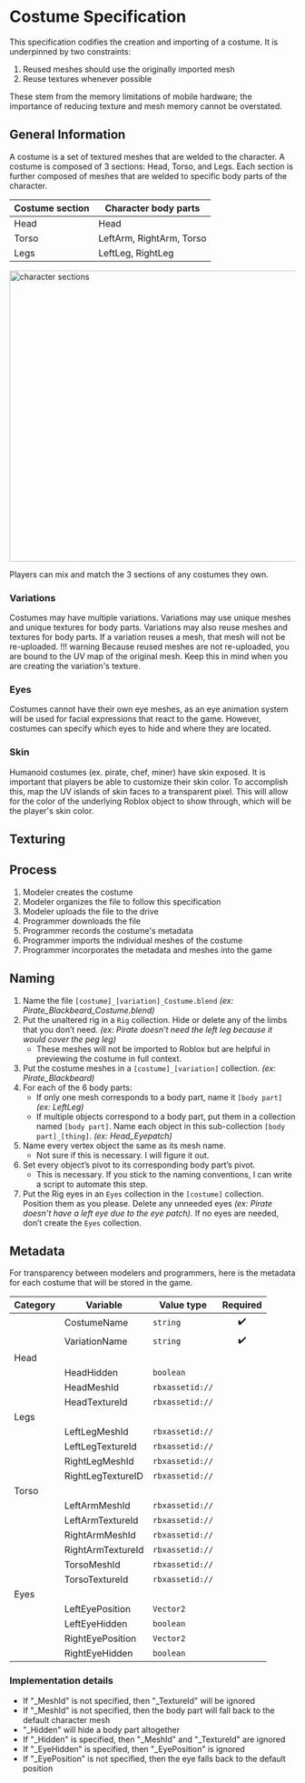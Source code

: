# Costume Specification

This specification codifies the creation and importing of a costume. It is underpinned by two constraints:

1. Reused meshes should use the originally imported mesh
2. Reuse textures whenever possible

These stem from the memory limitations of mobile hardware; the importance of reducing texture and mesh memory cannot be overstated.

## General Information
A costume is a set of textured meshes that are welded to the character. A costume is composed of 3 sections: Head, Torso, and Legs. Each section is further composed of meshes that are welded to specific body parts of the character.

| Costume section | Character body parts |
| --- | --- |
| Head | Head |
| Torso | LeftArm, RightArm, Torso |
| Legs | LeftLeg, RightLeg|

<img src="https://mammoth-games.github.io/hammer-handbook/img/character_sections.png" alt="character sections" width="512"/>

Players can mix and match the 3 sections of any costumes they own.

### Variations
Costumes may have multiple variations. Variations may use unique meshes and unique textures for body parts. Variations may also reuse meshes and textures for body parts. If a variation reuses a mesh, that mesh will not be re-uploaded.
!!! warning
	Because reused meshes are not re-uploaded, you are bound to the UV map of the original mesh. Keep this in mind when you are creating the variation's texture.

### Eyes
Costumes cannot have their own eye meshes, as an eye animation system will be used for facial expressions that react to the game. However, costumes can specify which eyes to hide and where they are located.

### Skin
Humanoid costumes (ex. pirate, chef, miner) have skin exposed. It is important that players be able to customize their skin color. To accomplish this, map the UV islands of skin faces to a transparent pixel. This will allow for the color of the underlying Roblox object to show through, which will be the player's skin color.
## Texturing

## Process
1. Modeler creates the costume
2. Modeler organizes the file to follow this specification
3. Modeler uploads the file to the drive
4. Programmer downloads the file
5. Programmer records the costume's metadata
6. Programmer imports the individual meshes of the costume
7. Programmer incorporates the metadata and meshes into the game

## Naming
1. Name the file `[costume]_[variation]_Costume.blend` *(ex: Pirate_Blackbeard_Costume.blend)*
2. Put the unaltered rig in a `Rig` collection. Hide or delete any of the limbs that you don’t need. *(ex: Pirate doesn’t need the left leg because it would cover the peg leg)*
	* These meshes will not be imported to Roblox but are helpful in previewing the costume in full context.
3. Put the costume meshes in a `[costume]_[variation]` collection. *(ex: Pirate_Blackbeard)*
4. For each of the 6 body parts:
	* If only one mesh corresponds to a body part, name it `[body part]` *(ex: LeftLeg)*
	* If multiple objects correspond to a body part, put them in a collection named `[body part]`. Name each object in this sub-collection
		`[body part]_[thing]`. *(ex: Head_Eyepatch)*
5. Name every vertex object the same as its mesh name.
	* Not sure if this is necessary. I will figure it out.
6. Set every object’s pivot to its corresponding body part’s pivot.
	* This is necessary. If you stick to the naming conventions, I can write a script to automate this step.
7. Put the Rig eyes in an `Eyes` collection in the `[costume]` collection. Position them as you please. Delete any unneeded eyes *(ex: Pirate doesn’t have a left eye due to the eye patch)*. If no eyes are needed, don’t create the `Eyes` collection.
## Metadata
For transparency between modelers and programmers, here is the metadata for each costume that will be stored in the game.

| Category | Variable | Value type | Required |
| --- | --- | --- | :---: |
| | CostumeName | `string` | ✔️ |
| | VariationName | `string` | ✔️ |
| Head | | |
| | HeadHidden | `boolean` |
| | HeadMeshId | `rbxassetid://` |
| | HeadTextureId | `rbxassetid://` |
| Legs | | |
| | LeftLegMeshId | `rbxassetid://` |
| | LeftLegTextureId | `rbxassetid://` |
| | RightLegMeshId | `rbxassetid://` |
| | RightLegTextureID | `rbxassetid://` |
| Torso | | |
| | LeftArmMeshId | `rbxassetid://` |
| | LeftArmTextureId | `rbxassetid://` |
| | RightArmMeshId | `rbxassetid://` |
| | RightArmTextureId | `rbxassetid://` |
| | TorsoMeshId | `rbxassetid://` |
| | TorsoTextureId | `rbxassetid://` |
| Eyes | | |
| | LeftEyePosition | `Vector2` |
| | LeftEyeHidden | `boolean` |
| | RightEyePosition | `Vector2` |
| | RightEyeHidden | `boolean` |

### Implementation details

* If "_MeshId" is not specified, then "_TextureId" will be ignored
* If "_MeshId" is not specified, then the body part will fall back to the default character mesh
* "_Hidden" will hide a body part altogether
* If "_Hidden" is specified, then "_MeshId" and "_TextureId" are ignored
* If "_EyeHidden" is specified, then "_EyePosition" is ignored
* If "_EyePosition" is not specified, then the eye falls back to the default position